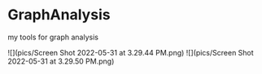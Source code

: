 # GraphAnalysis
my tools for graph analysis

![](pics/Screen Shot 2022-05-31 at 3.29.44 PM.png)
![](pics/Screen Shot 2022-05-31 at 3.29.50 PM.png)